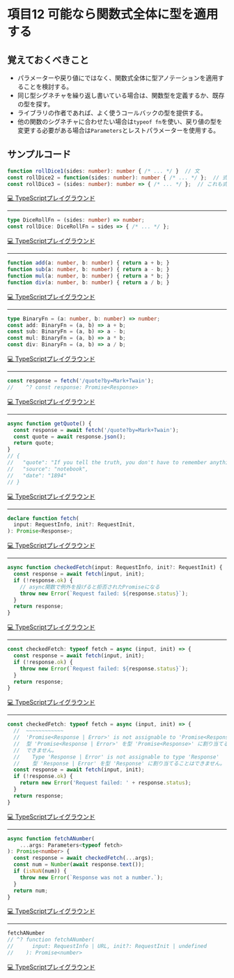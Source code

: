 # 項目12  可能なら関数式全体に型を適用する

## 覚えておくべきこと

* パラメーターや戻り値にではなく、関数式全体に型アノテーションを適用することを検討する。
* 同じ型シグネチャを繰り返し書いている場合は、関数型を定義するか、既存の型を探す。
* ライブラリの作者であれば、よく使うコールバックの型を提供する。
* 他の関数のシグネチャに合わせたい場合は`typeof fn`を使い、戻り値の型を変更する必要がある場合は`Parameters`とレストパラメーターを使用する。

## サンプルコード

```ts
function rollDice1(sides: number): number { /* ... */ }  // 文
const rollDice2 = function(sides: number): number { /* ... */ };  // 式
const rollDice3 = (sides: number): number => { /* ... */ };  // これも式
```

[💻 TypeScriptプレイグラウンド](https://www.typescriptlang.org/ja/play/?ts=5.8.2#code/GYVwdgxgLglg9mABAJzgGzQERhApgRgAoBnGAE12IC5EwQBbAI12QEoa6mXEBvRAegBUiAHRjEg-ogC+iAVMDhpgCgICYlBTosOXACZEAXkShIsBCXKUODZm2tdkvAcLEiJU6QG45-KYHh9FTUNVAxsPABmQ0QLCmpaGxZ2eIdDAD4nIVFxSRlveURAZQZAGIZAIIY-IA)

----

```ts
type DiceRollFn = (sides: number) => number;
const rollDice: DiceRollFn = sides => { /* ... */ };
```

[💻 TypeScriptプレイグラウンド](https://www.typescriptlang.org/ja/play/?ts=5.8.2#code/C4TwDgpgBAIglgYwgJQPYBt0DEB2UC8UAFAM5wAmEJAXFDgK4C2ARhAE4CUBAfHU62wDcAKASocJYFDYZ08JLXkpZuAlDKUSPKAG8oAegBUUAHRmoh-VAC+goA)

----

```ts
function add(a: number, b: number) { return a + b; }
function sub(a: number, b: number) { return a - b; }
function mul(a: number, b: number) { return a * b; }
function div(a: number, b: number) { return a / b; }
```

[💻 TypeScriptプレイグラウンド](https://www.typescriptlang.org/ja/play/?ts=5.8.2#code/GYVwdgxgLglg9mABAQwCaoBTIFyLCAWwCMBTAJwBpEjd9jyBKRAb0TJKhDKWUQGpqAbkQBfAFChIsBIgDOIIllqFSlasvpkmrdp24pEAWiGiJ4aPCQEQAGyV4V5KjQebtbDlx6IAVCfGSFjKoMABu9nSqzhqq7rpeBgD0-kA)

----

```ts
type BinaryFn = (a: number, b: number) => number;
const add: BinaryFn = (a, b) => a + b;
const sub: BinaryFn = (a, b) => a - b;
const mul: BinaryFn = (a, b) => a * b;
const div: BinaryFn = (a, b) => a / b;
```

[💻 TypeScriptプレイグラウンド](https://www.typescriptlang.org/ja/play/?ts=5.8.2#code/C4TwDgpgBAQglgOwIYCcQDEFQLxQBRIBcUCArgLYBGEKANFJcWVTQJQ4B8JF1KA3ACgAxgHsEAZ2BQkAExnF4yNJhz4k9Su2xckUANQNBoiVPGlGsRKgxZcBDVp1QAtIeFjJUcqQA2Cq8q2ag6c0lAAVG7GnjJwAG7+Sjaq9gyOYQD0hkA)

----

```ts
const response = fetch('/quote?by=Mark+Twain');
//    ^? const response: Promise<Response>
```

[💻 TypeScriptプレイグラウンド](https://www.typescriptlang.org/ja/play/?ts=5.8.2#code/MYewdgzgLgBATgUwgB3BBMC8MBmCrAAWAFAOQD0AjgK4hQID8ARgJ6YCyAhnANYDUAFQDunAJZhSASgDcAKHLkYSmAD0GMUJFiIUaBAC4YABTggAtqPQAeAEpJUkBAD4gA)

----

```ts
async function getQuote() {
  const response = await fetch('/quote?by=Mark+Twain');
  const quote = await response.json();
  return quote;
}
// {
//   "quote": "If you tell the truth, you don't have to remember anything.",
//   "source": "notebook",
//   "date": "1894"
// }
```

[💻 TypeScriptプレイグラウンド](https://www.typescriptlang.org/ja/play/?ts=5.8.2#code/IYZwngdgxgBAZgV2gFwJYHsIwOYFNkCKC6yuAFAJQwDeAUDDFJiMjAE64gAOzuMAvDGAB3YKlZx8UABZkA5AHoAjsVIB+AEZh+AWWBsA1gGoAKqNQQ5FANz1GzVipJ9BIsaw7deAOgBWITEpbBg5kBDYsJ1JbAF9aBQUaeMSGACIo3FSALhhUgEk4GDB0BBhSABtysuk+ZDYEZGkAGiKSmAATTDlWaWAAN1r0dlwAW1GNXDYhCDBGi2xvVKbkhlyA8KhMnNSIZw10dAMllbT24FJs3IBGAA4ATgAWVJWYoA)

----

```ts
declare function fetch(
  input: RequestInfo, init?: RequestInit,
): Promise<Response>;
```

[💻 TypeScriptプレイグラウンド](https://www.typescriptlang.org/ja/play/?ts=5.8.2#code/CYUwxgNghgTiAEAzArgOzAFwJYHtVJAzAAsAKAKHni1QAdkMAueAJRAEdkQBnDASVSIcAGmqosGAPzM2nHv3EZh5AJTMACjBwBbLNxAAeNt1p59APgDcQA)

----

```ts
async function checkedFetch(input: RequestInfo, init?: RequestInit) {
  const response = await fetch(input, init);
  if (!response.ok) {
    // async関数で例外を投げると拒否されたPromiseになる
    throw new Error(`Request failed: ${response.status}`);
  }
  return response;
}
```

[💻 TypeScriptプレイグラウンド](https://www.typescriptlang.org/ja/play/?ts=5.8.2#code/IYZwngdgxgBAZgV2gFwJYHsIygCwKZQDWeAJgGJ7K4AUqEADgsgFwwBKeAjgniMgJIQ46ADQw6qZAH5WHbrwERJAShgBvAFAxsmPjABOverrwwAvDGAB3YJPiUadRsjETkygNxbxcGNQCEhiDGECB4AHTohKqa2toA9PGW4NCARamADqaA5gyA0fKAaJqASQyAqUaASgyA0QyAFgyAS0aAZCqAqgyAMQyA+gwACvroALaoYYDWDIBWDKXe2sg4bVYwEHhjAKL6bfrUAAZyPHpwtgA2pKwAJGpBIWHhfMDICCAAvgue3ufehqf6WPsmXudAA)

----

```ts
const checkedFetch: typeof fetch = async (input, init) => {
  const response = await fetch(input, init);
  if (!response.ok) {
    throw new Error(`Request failed: ${response.status}`);
  }
  return response;
}
```

[💻 TypeScriptプレイグラウンド](https://www.typescriptlang.org/ja/play/?ts=5.8.2#code/MYewdgzgLgBMAWBTYBrRATAYoqCBcMUAngA6IgBmMFOCMAvDAIYRFjAwAUAlmCQK5QANDF7coASgYA+GAG8AUDDjhoMAE6IIJVYgbMA7k3HVa8Hn0EixkgNxLRVTgEJN23QDoQKKYuXKoeHUQAxgwRFCAUXVg9U4AAwAlRABHfi1YCmMAGwwCABI5Nx1IRA9oJih+CABfeIl7ZRqHTSr1MA0tEohEexqgA)

----

```ts
const checkedFetch: typeof fetch = async (input, init) => {
  //  ~~~~~~~~~~~~
  //  'Promise<Response | Error>' is not assignable to 'Promise<Response>'
  //  型 'Promise<Response | Error>' を型 'Promise<Response>' に割り当てることは
  //  できません。
  //    Type 'Response | Error' is not assignable to type 'Response'
  //    型 'Response | Error' を型 'Response' に割り当てることはできません。
  const response = await fetch(input, init);
  if (!response.ok) {
    return new Error('Request failed: ' + response.status);
  }
  return response;
}
```

[💻 TypeScriptプレイグラウンド](https://www.typescriptlang.org/ja/play/?ts=5.8.2#code/MYewdgzgLgBMAWBTYBrRATAYoqCBcMUAngA6IgBmMFOCMAvDAIYRFjAwAUAlmCQK5QANDF7coASgYA+GAG8AUDBgB6FcoB+W7Tq1LV6mAHIACgCcQAW24REAHgBKiCCXC2YAHxgBRMxbPSRqIQMGAgsCwQ3ADmYEwARgA2iIQgxuZWNvZOLm6IgfpqyoDR6ukW1raOzq6QKV6+-oEwgEkMpablWVW5tU2A1gyATkqAUQyAyvqAZgyA0QyAygyAFgyA9gyFhoDmDICyDIB+DIDaDIDJDIBADAvKygAqpClGOTXu9X4gZkE2oeHMEFGxCcmphMfGZ3lGe-tt31qnh8VxuLQB1R+MAGIwmM1mKw2O30oEgsDMkKBjCYAHcmOJqLR4Dw+IIRGJJABufTcKicACEGO6tgAdCAUFJFPsYBioPwzGBQogcSD-JxTogAI78ZywCj45LoAhBADUPMxrOgTD5EAk1OUAF99Lz+YKmedENSDUA)

----

```ts
async function fetchANumber(
    ...args: Parameters<typeof fetch>
): Promise<number> {
  const response = await checkedFetch(...args);
  const num = Number(await response.text());
  if (isNaN(num)) {
    throw new Error(`Response was not a number.`);
  }
  return num;
}
```

[💻 TypeScriptプレイグラウンド](https://www.typescriptlang.org/ja/play/?ts=5.8.2#code/IYZwngdgxgBAZgV2gFwJYHsLwKbKgCwEEA5BAWwCNsAnACgCgYmYA6N4agcxAC4YAFDsDK4aIADzIwAB2zo4OPPgB89AJR9+1dGVQhs4iOSrVlMAN6MYUTCGQxq2ENNvYYAXhjAA7sFT2CbCgAa2wAEwAxXAJaNhYObjUAbisbCDsYIzIPGFJKGlofP3tHZ1cWZGwAD2RaNWSrVAVaPWJgYlos+osrJmR8bW9M7CGAUWptOgADACUnF3S3XxBM9HtgTOMaFimGpgBfK0dkBGosLJT9oA)

----

```ts
fetchANumber
// ^? function fetchANumber(
//      input: RequestInfo | URL, init?: RequestInit | undefined
//    ): Promise<number>
```

[💻 TypeScriptプレイグラウンド](https://www.typescriptlang.org/ja/play/?ts=5.8.2#code/GYUwLgxgFgggcgVwLYCMQCcBQB6bACAPQH49gEA7CMASwHtzTxp5k10AKHfPHn68gA4IwALjwAlEAEcEIAM5gAkuWC08AHzwBVcQBkANHn7UwRMZJnyl5ExrwUAJiGD8QDrrzwBKMQAV0tEjUciAAPOSsGAB8QA)
